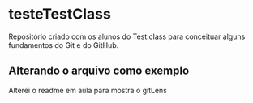 # testeTestClass
Repositório criado com os alunos do Test.class para conceituar alguns fundamentos do Git e do GitHub.

## Alterando o arquivo como exemplo
Alterei o readme em aula para mostra o gitLens